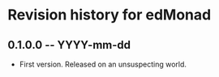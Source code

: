 # Revision history for edMonad

## 0.1.0.0 -- YYYY-mm-dd

* First version. Released on an unsuspecting world.
